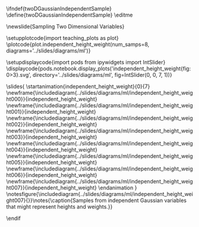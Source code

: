 \ifndef{twoDGaussianIndependentSample}
\define{twoDGaussianIndependentSample}
\editme

\newslide{Sampling Two Dimensional Variables}

\setupplotcode{import teaching_plots as plot}
\plotcode{plot.independent_height_weight(num_samps=8, 
                               diagrams='../slides/diagrams/ml')}
							   
							
\setupdisplaycode{import pods
from ipywidgets import IntSlider}
\displaycode{pods.notebook.display_plots('independent_height_weight{fig:0>3}.svg', 
                            directory='../slides/diagrams/ml', 
							fig=IntSlider(0, 0, 7, 1))}

\slides{
\startanimation{independent_height_weight}{0}{7}
\newframe{\includediagram{../slides/diagrams/ml/independent_height_weight000}}{independent_height_weight}
\newframe{\includediagram{../slides/diagrams/ml/independent_height_weight001}}{independent_height_weight}
\newframe{\includediagram{../slides/diagrams/ml/independent_height_weight002}}{independent_height_weight}
\newframe{\includediagram{../slides/diagrams/ml/independent_height_weight003}}{independent_height_weight}
\newframe{\includediagram{../slides/diagrams/ml/independent_height_weight004}}{independent_height_weight}
\newframe{\includediagram{../slides/diagrams/ml/independent_height_weight005}}{independent_height_weight}
\newframe{\includediagram{../slides/diagrams/ml/independent_height_weight006}}{independent_height_weight}
\newframe{\includediagram{../slides/diagrams/ml/independent_height_weight007}}{independent_height_weight}
\endanimation
}
\notesfigure{\includediagram{../slides/diagrams/ml/independent_height_weight007}{}}\notes{\caption{Samples from independent Gaussian variables that might represent heights and weights.}}

\endif
